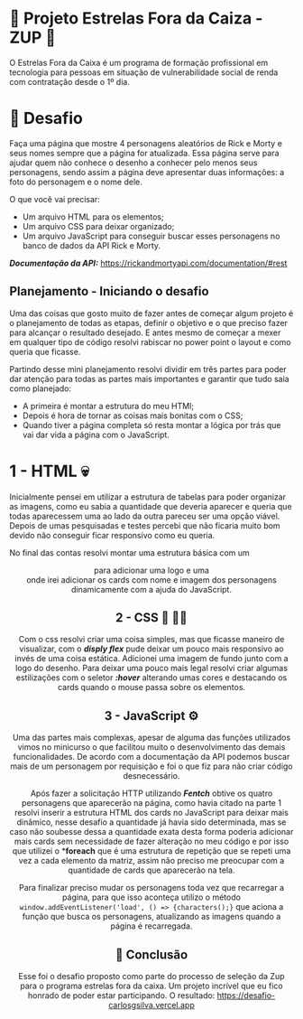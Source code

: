# 🌟 Projeto Estrelas Fora da Caiza - ZUP 🌟

O Estrelas Fora da Caixa é um programa de formação profissional em tecnologia para pessoas em situação de vulnerabilidade social de renda com contratação desde o 1º dia. 

# 🚀 Desafio

Faça uma página que mostre 4 personagens aleatórios de Rick e Morty e seus nomes sempre que a página for atualizada.
Essa página serve para ajudar quem não conhece o desenho a conhecer pelo menos seus personagens, sendo assim a página deve apresentar duas informações: a foto do personagem e o nome dele.

O que você vai precisar:
* Um arquivo HTML para os elementos;
* Um arquivo CSS para deixar organizado;
* Um arquivo JavaScript para conseguir buscar esses personagens no banco de dados da API Rick e Morty.

***Documentação da API:*** https://rickandmortyapi.com/documentation/#rest

## Planejamento - Iniciando o desafio

Uma das coisas que gosto muito de fazer antes de começar algum projeto é o planejamento de todas as etapas, definir o objetivo e o que preciso fazer para alcançar o resultado desejado. E antes mesmo de começar a mexer em qualquer tipo de código resolvi rabiscar no power point o layout e como queria que ficasse.

Partindo desse mini planejamento resolvi dividir em três partes para poder dar atenção para todas as partes mais importantes e garantir que tudo saia como planejado:

* A primeira é montar a estrutura do meu HTMl;
* Depois é hora de tornar as coisas mais bonitas com o CSS;
* Quando tiver a página completa só resta montar a lógica por trás que vai dar vida a página com o JavaScript.

 
# 1 - HTML 💀

Inicialmente pensei em utilizar a estrutura de tabelas para poder organizar as imagens, como eu sabia a quantidade que deveria aparecer e queria que todas aparecessem uma ao lado da outra pareceu ser uma opção viável. Depois de umas pesquisadas e testes percebi que não ficaria muito bom devido não conseguir ficar responsivo como eu queria. 

No final das contas resolvi montar uma estrutura básica com um <header> para adicionar uma logo e uma <section> onde irei adicionar os cards com nome e imagem dos personagens dinamicamente com a ajuda do JavaScript.


# 2 - CSS 💄 💅🏿

Com o css resolvi criar uma coisa simples, mas que ficasse maneiro de visualizar, com o ***disply flex*** pude deixar um pouco mais responsivo ao invés de uma coisa estática. Adicionei uma imagem de fundo junto com a logo do desenho. Para deixar uma pouco mais legal resolvi criar algumas estilizações com o seletor ***:hover*** alterando umas cores e destacando os cards quando o mouse passa sobre os elementos.

# 3 - JavaScript ⚙

Uma das partes mais complexas, apesar de alguma das funções utilizados vimos no minicurso o que facilitou muito o desenvolvimento das demais funcionalidades. De acordo com a documentação da API podemos buscar mais de um personagem por requisição e foi o que fiz para não criar código desnecessário.

Após fazer a solicitação HTTP utilizando ***Fentch*** obtive os quatro personagens que aparecerão na página, como havia citado na parte 1 resolvi inserir a estrutura HTML dos cards no JavaScript para deixar mais dinâmico, nesse desafio a quantidade já havia sido determinada, mas se caso não soubesse dessa a quantidade exata desta forma poderia adicionar mais cards sem necessidade de fazer alteração no meu código e por isso que utilizei o ***foreach** que é uma estrutura de repetição que se repeti uma vez a cada elemento da matriz, assim não preciso me preocupar com a quantidade de cards que aparecerão na tela.

Para finalizar preciso mudar os personagens toda vez que recarregar a página, para que isso aconteça utilizo o método ```window.addEventListener('load', () => {characters();}``` que aciona a função que busca os personagens, atualizando as imagens quando a página é recarregada.


# 🌟 Conclusão 

Esse foi o desafio proposto como parte do processo de seleção da Zup para o programa estrelas fora da caixa. Um projeto incrível que eu fico honrado de poder estar participando.
O resultado: https://desafio-carlosgsilva.vercel.app



